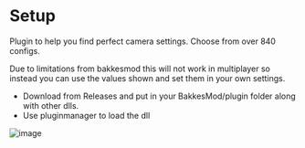 # Setup

Plugin to help you find perfect camera settings. Choose from over 840 configs.

Due to limitations from bakkesmod this will not work in multiplayer so instead you can use the values shown and set them in your own settings.

* Download from Releases and put in your BakkesMod/plugin folder along with other dlls.
* Use pluginmanager to load the dll

![image](https://github.com/0xleft/setup/assets/107749872/80653d67-cab9-4b90-84ed-86de37e01569)
